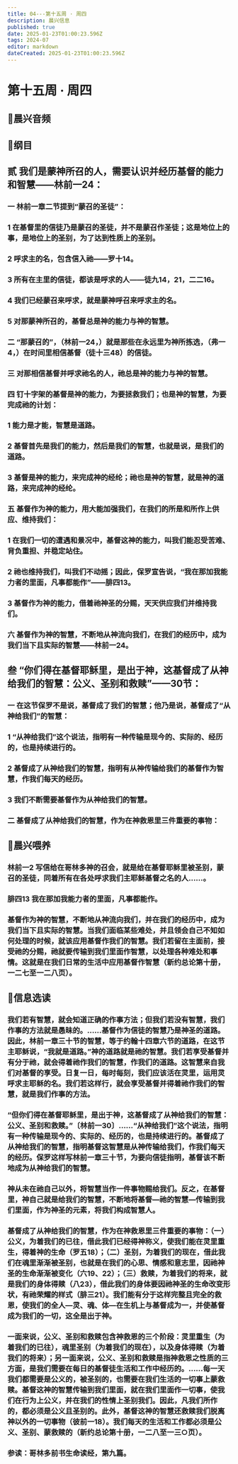 ```yaml
---
title: 04---第十五周 · 周四
description: 晨兴信息
published: true
date: 2025-01-23T01:00:23.596Z
tags: 2024-07
editor: markdown
dateCreated: 2025-01-23T01:00:23.596Z
---
```


# 第十五周 · 周四
## 🎵晨兴音频

## 📖纲目

## 贰	我们是蒙神所召的人，需要认识并经历基督的能力和智慧——林前一24：

### 一	林前一章二节提到“蒙召的圣徒”：

### 1	在基督里的信徒乃是蒙召的圣徒，并不是蒙召作圣徒；这是地位上的事，是地位上的圣别，为了达到性质上的圣别。

### 2	呼求主的名，包含信入祂——罗十14。

### 3	所有在主里的信徒，都该是呼求的人——徒九14，21，二二16。

### 4	我们已经蒙召来呼求，就是蒙神呼召来呼求主的名。

### 5	对那蒙神所召的，基督总是神的能力与神的智慧。

### 二	“那蒙召的”，（林前一24，）就是那些在永远里为神所拣选，（弗一4，）在时间里相信基督（徒十三48）的信徒。

### 三	对那相信基督并呼求祂名的人，祂总是神的能力与神的智慧。

### 四	钉十字架的基督是神的能力，为要拯救我们；也是神的智慧，为要完成祂的计划：

### 1	能力是才能，智慧是道路。

### 2	基督首先是我们的能力，然后是我们的智慧，也就是说，是我们的道路。

### 3	基督是神的能力，来完成神的经纶；祂也是神的智慧，就是神的道路，来完成神的经纶。

### 五	基督作为神的能力，用大能加强我们，在我们的所是和所作上供应、维持我们：

### 1	在我们一切的遭遇和景况中，基督这神的能力，叫我们能忍受苦难、背负重担、并稳定站住。

### 2	祂也维持我们，叫我们不动摇；因此，保罗宣告说，“我在那加我能力者的里面，凡事都能作”——腓四13。

### 3	基督作为神的能力，借着祂神圣的分赐，天天供应我们并维持我们。

### 六	基督作为神的智慧，不断地从神流向我们，在我们的经历中，成为我们当下且实际的智慧——林前一24。

## 叁	“你们得在基督耶稣里，是出于神，这基督成了从神给我们的智慧：公义、圣别和救赎”——30节：

### 一	在这节保罗不是说，基督成了我们的智慧；他乃是说，基督成了“从神给我们”的智慧：

### 1	“从神给我们”这个说法，指明有一种传输是现今的、实际的、经历的，也是持续进行的。

### 2	基督成了从神给我们的智慧，指明有从神传输给我们的基督作为智慧，作我们每天的经历。

### 3	我们不断需要基督作为从神给我们的智慧。

### 二	基督成了从神给我们的智慧，作为在神救恩里三件重要的事物：

## 📖晨兴喂养

### **林前一2**    **写信给在哥林多神的召会，就是给在基督耶稣里被圣别，蒙召的圣徒，同着所有在各处呼求我们主耶稣基督之名的人……。**

### **腓四13**    **我在那加我能力者的里面，凡事都能作。**

### 基督作为神的智慧，不断地从神流向我们，并在我们的经历中，成为我们当下且实际的智慧。当我们面临某些难处，并且领会自己不知如何处理的时候，就该应用基督作我们的智慧。我们若留在主面前，接受祂的分赐，祂就要传输到我们里面作智慧，以处理各种难处和事情。这就是在我们日常的生活中应用基督作智慧（新约总论第十册，一二七至一二八页）。

## 📖信息选读

### 我们若有智慧，就会知道正确的作事方法；但我们若没有智慧，我们作事的方法就是愚昧的。……基督作为信徒的智慧乃是神圣的道路。因此，林前一章三十节的智慧，等于约翰十四章六节的道路，在这节主耶稣说，“我就是道路。”神的道路就是祂的智慧。我们若享受基督并有分于祂，就会得着祂作我们的智慧，作我们的道路。这智慧来自我们对基督的享受。日复一日，每时每刻，我们应该活在灵里，运用灵呼求主耶稣的名。我们若这样行，就会享受基督并得着祂作我们的智慧，就是我们作事的方法。

### “但你们得在基督耶稣里，是出于神，这基督成了从神给我们的智慧：公义、圣别和救赎。”〔林前一30〕……“从神给我们”这个说法，指明有一种传输是现今的、实际的、经历的，也是持续进行的。基督成了从神给我们的智慧，指明基督这智慧是从神传输给我们，作我们每天的经历。保罗这样写林前一章三十节，为要向信徒指明，基督该不断地成为从神给我们的智慧。

### 神从未在祂自己以外，将智慧当作一件事物赐给我们。反之，在基督里，神自己就是给我们的智慧，不断地将基督—祂的智慧—传输到我们里面，作为神圣的元素，将我们构成智慧人。

### 基督成了从神给我们的智慧，作为在神救恩里三件重要的事物：（一）公义，为着我们的已往，借此我们已经得神称义，使我们能在灵里重生，得着神的生命（罗五18）；（二）圣别，为着我们的现在，借此我们在魂里渐渐被圣别，也就是在我们的心思、情感和意志里，因祂神圣的生命渐渐被变化（六19、22）；（三）救赎，为着我们的将来，就是我们的身体得赎（八23），借此我们的身体要因祂神圣的生命改变形状，有祂荣耀的样式（腓三21）。我们能有分于这样完整且完全的救恩，使我们的全人—灵、魂、体—在生机上与基督成为一，并使基督成为我们的一切，这全是出于神。

### 一面来说，公义、圣别和救赎包含神救恩的三个阶段：灵里重生（为着我们的已往），魂里圣别（为着我们的现在），以及身体得赎（为着我们的将来）；另一面来说，公义、圣别和救赎是指神救恩之性质的三方面，是我们需要在每日的基督徒生活和工作中经历的。……每一天我们都需要是公义的，被圣别的，也需要在我们生活的一切事上蒙救赎。基督这神的智慧传输到我们里面，就在我们里面作一切事，使我们在行为上公义，并在我们的性情上圣别我们。因此，凡我们所作的，都必须是公义且圣别的。此外，基督这神的智慧还救赎我们脱离神以外的一切事物（彼前一18）。我们每天的生活和工作都必须是公义、圣别、蒙救赎的（新约总论第十册，一二八至一三○页）。

### 参读：哥林多前书生命读经，第九篇。
<!-- Google tag (gtag.js) -->
<script async src="https://www.googletagmanager.com/gtag/js?id=G-1P8709Z16T"></script>
<script>
  window.dataLayer = window.dataLayer || [];
  function gtag(){dataLayer.push(arguments);}
  gtag('js', new Date());

  gtag('config', 'G-1P8709Z16T');
</script>